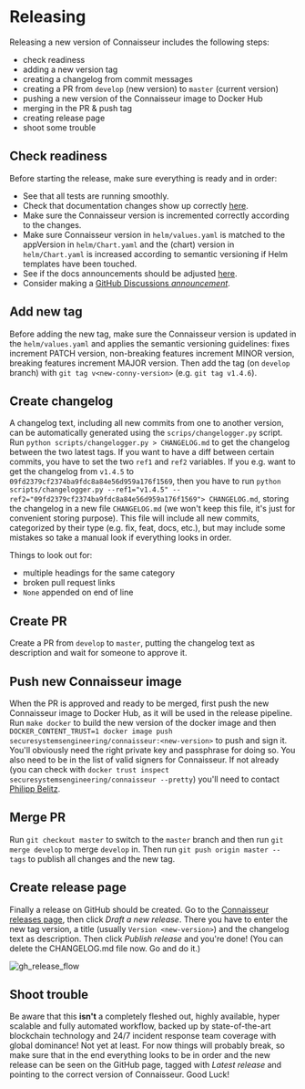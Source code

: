# Releasing

Releasing a new version of Connaisseur includes the following steps:

- check readiness
- adding a new version tag
- creating a changelog from commit messages
- creating a PR from `develop` (new version) to `master` (current version)
- pushing a new version of the Connaisseur image to Docker Hub
- merging in the PR & push tag
- creating release page
- shoot some trouble

## Check readiness

Before starting the release, make sure everything is ready and in order:

- See that all tests are running smoothly.
- Check that documentation changes show up correctly [here](https://sse-secure-systems.github.io/connaisseur/develop/).
- Make sure the Connaisseur version is incremented correctly according to the changes.
- Make sure Connaisseur version in `helm/values.yaml` is matched to the appVersion in `helm/Chart.yaml` and the (chart) version in `helm/Chart.yaml` is increased according to semantic versioning if Helm templates have been touched.
- See if the docs announcements should be adjusted [here](https://github.com/sse-secure-systems/connaisseur/blob/master/docs/overrides/main.html).
- Consider making a [GitHub Discussions *announcement*](https://github.com/sse-secure-systems/connaisseur/discussions).

## Add new tag

Before adding the new tag, make sure the Connaisseur version is updated in the `helm/values.yaml` and applies the semantic versioning guidelines: fixes increment PATCH version, non-breaking features increment MINOR version, breaking features increment MAJOR version.
Then add the tag (on `develop` branch) with `git tag v<new-conny-version>` (e.g. `git tag v1.4.6`).

## Create changelog

A changelog text, including all new commits from one to another version, can be automatically generated using the `scrips/changelogger.py` script.
Run `python scripts/changelogger.py > CHANGELOG.md` to get the changelog between the two latest tags.
If you want to have a diff between certain commits, you have to set the two `ref1` and `ref2` variables.
If you e.g. want to get the changelog from `v1.4.5` to `09fd2379cf2374ba9fdc8a84e56d959a176f1569`, then you have to run `python scripts/changelogger.py --ref1="v1.4.5" --ref2="09fd2379cf2374ba9fdc8a84e56d959a176f1569"> CHANGELOG.md`, storing the changelog in a new file `CHANGELOG.md` (we won't keep this file, it's just for convenient storing purpose).
This file will include all new commits, categorized by their type (e.g. fix, feat, docs, etc.), but may include some mistakes so take a manual look if everything looks in order.

Things to look out for:

- multiple headings for the same category
- broken pull request links
- `None` appended on end of line

## Create PR

Create a PR from `develop` to `master`, putting the changelog text as description and wait for someone to approve it.

## Push new Connaisseur image

When the PR is approved and ready to be merged, first push the new Connaisseur image to Docker Hub, as it will be used in the release pipeline.
Run `make docker` to build the new version of the docker image and then `DOCKER_CONTENT_TRUST=1 docker image push securesystemsengineering/connaisseur:<new-version>` to push and sign it.
You'll obviously need the right private key and passphrase for doing so.
You also need to be in the list of valid signers for Connaisseur.
If not already (you can check with `docker trust inspect securesystemsengineering/connaisseur --pretty`) you'll need to contact [Philipp Belitz](mailto:philipp.belitz@securesystems.de).

## Merge PR

Run `git checkout master` to switch to the `master` branch and then run `git merge develop` to merge `develop` in.
Then run `git push origin master --tags` to publish all changes and the new tag.

## Create release page

Finally a release on GitHub should be created.
Go to the [Connaisseur releases page](https://github.com/sse-secure-systems/connaisseur/releases), then click _Draft a new release_.
There you have to enter the new tag version, a title (usually `Version <new-version>`) and the changelog text as description.
Then click _Publish release_ and you're done!
(You can delete the CHANGELOG.md file now. Go and do it.)

![gh_release_flow](assets/gh_release.png)

## Shoot trouble

Be aware that this **isn't** a completely fleshed out, highly available, hyper scalable and fully automated workflow, backed up by state-of-the-art blockchain technology and 24/7 incident response team coverage with global dominance!
Not yet at least.
For now things will probably break, so make sure that in the end everything looks to be in order and the new release can be seen on the GitHub page, tagged with _Latest release_ and pointing to the correct version of Connaisseur.
Good Luck!
